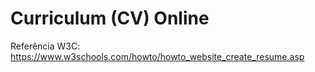 # Curriculum (CV) Online

Referência W3C: https://www.w3schools.com/howto/howto_website_create_resume.asp
